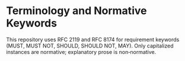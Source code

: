 # Terminology and Normative Keywords

This repository uses RFC 2119 and RFC 8174 for requirement keywords (MUST, MUST NOT, SHOULD, SHOULD NOT, MAY). Only capitalized instances are normative; explanatory prose is non‑normative.
